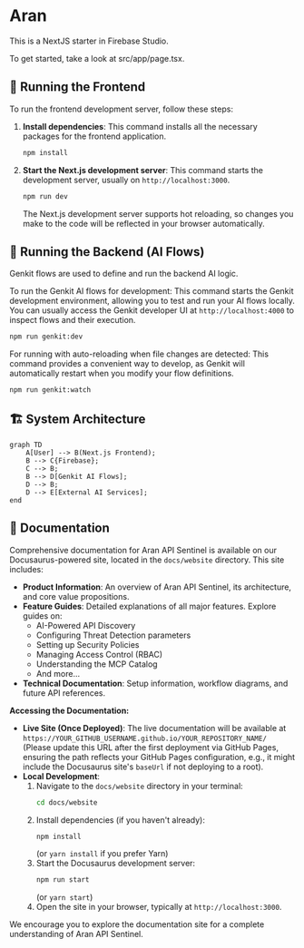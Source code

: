 # Aran

This is a NextJS starter in Firebase Studio.

To get started, take a look at src/app/page.tsx.

## 🚀 Running the Frontend

To run the frontend development server, follow these steps:

1.  **Install dependencies**: This command installs all the necessary packages for the frontend application.
    ```bash
    npm install
    ```
2.  **Start the Next.js development server**: This command starts the development server, usually on `http://localhost:3000`.
    ```bash
    npm run dev
    ```
    The Next.js development server supports hot reloading, so changes you make to the code will be reflected in your browser automatically.

## 🧠 Running the Backend (AI Flows)

Genkit flows are used to define and run the backend AI logic.

To run the Genkit AI flows for development:
This command starts the Genkit development environment, allowing you to test and run your AI flows locally. You can usually access the Genkit developer UI at `http://localhost:4000` to inspect flows and their execution.
```bash
npm run genkit:dev
```

For running with auto-reloading when file changes are detected:
This command provides a convenient way to develop, as Genkit will automatically restart when you modify your flow definitions.
```bash
npm run genkit:watch
```

## 🏗️ System Architecture

```mermaid
graph TD
    A[User] --> B(Next.js Frontend);
    B --> C{Firebase};
    C --> B;
    B --> D[Genkit AI Flows];
    D --> B;
    D --> E[External AI Services];
end
```

## 📄 Documentation

Comprehensive documentation for Aran API Sentinel is available on our Docusaurus-powered site, located in the `docs/website` directory. This site includes:

*   **Product Information**: An overview of Aran API Sentinel, its architecture, and core value propositions.
*   **Feature Guides**: Detailed explanations of all major features. Explore guides on:
    *   AI-Powered API Discovery
    *   Configuring Threat Detection parameters
    *   Setting up Security Policies
    *   Managing Access Control (RBAC)
    *   Understanding the MCP Catalog
    *   And more...
*   **Technical Documentation**: Setup information, workflow diagrams, and future API references.

**Accessing the Documentation:**

*   **Live Site (Once Deployed)**: The live documentation will be available at `https://YOUR_GITHUB_USERNAME.github.io/YOUR_REPOSITORY_NAME/` (Please update this URL after the first deployment via GitHub Pages, ensuring the path reflects your GitHub Pages configuration, e.g., it might include the Docusaurus site's `baseUrl` if not deploying to a root).
*   **Local Development**:
    1.  Navigate to the `docs/website` directory in your terminal:
        ```bash
        cd docs/website
        ```
    2.  Install dependencies (if you haven't already):
        ```bash
        npm install
        ```
        (or `yarn install` if you prefer Yarn)
    3.  Start the Docusaurus development server:
        ```bash
        npm run start
        ```
        (or `yarn start`)
    4.  Open the site in your browser, typically at `http://localhost:3000`.

We encourage you to explore the documentation site for a complete understanding of Aran API Sentinel.
